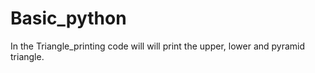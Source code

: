 # Basic_python
In the Triangle_printing code will will print the upper, lower and pyramid triangle.
